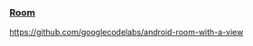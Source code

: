 ### [Room](https://developer.android.com/training/data-storage/room)

https://github.com/googlecodelabs/android-room-with-a-view